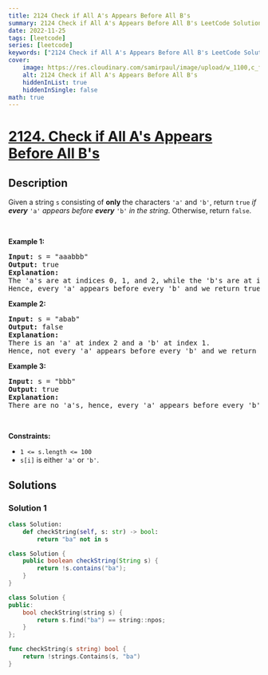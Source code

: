 ```yaml
---
title: 2124 Check if All A's Appears Before All B's
summary: 2124 Check if All A's Appears Before All B's LeetCode Solution Explained
date: 2022-11-25
tags: [leetcode]
series: [leetcode]
keywords: ["2124 Check if All A's Appears Before All B's LeetCode Solution Explained in all languages", "2124 Check if All A's Appears Before All B's", "LeetCode", "leetcode solution in Python3 C++ Java Go PHP Ruby Swift TypeScript Rust C# JavaScript C", "GeeksforGeeks", "InterviewBit", "Coding Ninjas", "HackerRank", "HackerEarth", "CodeChef", "TopCoder", "AlgoExpert", "freeCodeCamp", "Codeforces", "GitHub", "AtCoder", "Samir Paul"]
cover:
    image: https://res.cloudinary.com/samirpaul/image/upload/w_1100,c_fit,co_rgb:FFFFFF,l_text:Arial_75_bold:2124 Check if All A's Appears Before All B's - Solution Explained/problem-solving.webp
    alt: 2124 Check if All A's Appears Before All B's
    hiddenInList: true
    hiddenInSingle: false
math: true
---
```



# [2124. Check if All A's Appears Before All B's](https://leetcode.com/problems/check-if-all-as-appears-before-all-bs)


## Description

<p>Given a string <code>s</code> consisting of <strong>only</strong> the characters <code>&#39;a&#39;</code> and <code>&#39;b&#39;</code>, return <code>true</code> <em>if <strong>every</strong> </em><code>&#39;a&#39;</code> <em>appears before <strong>every</strong> </em><code>&#39;b&#39;</code><em> in the string</em>. Otherwise, return <code>false</code>.</p>

<p>&nbsp;</p>
<p><strong class="example">Example 1:</strong></p>

<pre>
<strong>Input:</strong> s = &quot;aaabbb&quot;
<strong>Output:</strong> true
<strong>Explanation:</strong>
The &#39;a&#39;s are at indices 0, 1, and 2, while the &#39;b&#39;s are at indices 3, 4, and 5.
Hence, every &#39;a&#39; appears before every &#39;b&#39; and we return true.
</pre>

<p><strong class="example">Example 2:</strong></p>

<pre>
<strong>Input:</strong> s = &quot;abab&quot;
<strong>Output:</strong> false
<strong>Explanation:</strong>
There is an &#39;a&#39; at index 2 and a &#39;b&#39; at index 1.
Hence, not every &#39;a&#39; appears before every &#39;b&#39; and we return false.
</pre>

<p><strong class="example">Example 3:</strong></p>

<pre>
<strong>Input:</strong> s = &quot;bbb&quot;
<strong>Output:</strong> true
<strong>Explanation:</strong>
There are no &#39;a&#39;s, hence, every &#39;a&#39; appears before every &#39;b&#39; and we return true.
</pre>

<p>&nbsp;</p>
<p><strong>Constraints:</strong></p>

<ul>
	<li><code>1 &lt;= s.length &lt;= 100</code></li>
	<li><code>s[i]</code> is either <code>&#39;a&#39;</code> or <code>&#39;b&#39;</code>.</li>
</ul>

## Solutions

### Solution 1

<!-- tabs:start -->

```python
class Solution:
    def checkString(self, s: str) -> bool:
        return "ba" not in s
```

```java
class Solution {
    public boolean checkString(String s) {
        return !s.contains("ba");
    }
}
```

```cpp
class Solution {
public:
    bool checkString(string s) {
        return s.find("ba") == string::npos;
    }
};
```

```go
func checkString(s string) bool {
	return !strings.Contains(s, "ba")
}
```

<!-- tabs:end -->

<!-- end -->
